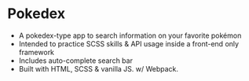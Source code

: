 # Pokedex
- A pokedex-type app to search information on your favorite pokémon
- Intended to practice SCSS skills & API usage inside a front-end only framework
- Includes auto-complete search bar
- Built with HTML, SCSS & vanilla JS. w/ Webpack.